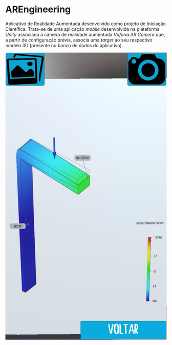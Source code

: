 # AREngineering
Aplicativo de Realidade Aumentada desenvolvido como projeto de Iniciação Científica. Trata-se de uma aplicação *mobile* desenvolvida na plataforma *Unity* associada a câmera de realidade aumentada *Vuforia AR Camera* que, a partir de configuração prévia, associa uma *target* ao seu respectivo modelo 3D (presente no banco de dados do aplicativo).



![magem](https://github.com/AndreMarques2002/AREngineering/blob/master//AR_images/CameraAR2.jpg)
